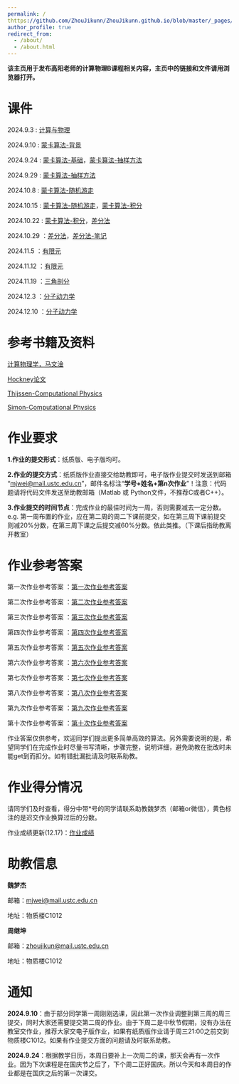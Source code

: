 ```yaml
---
permalink: /
thttps://github.com/ZhouJikunn/ZhouJikunn.github.io/blob/master/_pages/about.mditle: "Pages For Computational Physics B"
author_profile: true
redirect_from: 
  - /about/
  - /about.html
---
```

**该主页用于发布高阳老师的计算物理B课程相关内容，主页中的链接和文件请用浏览器打开。**
  
课件
======
2024.9.3 : [计算与物理](http://zhoujikunn.github.io/files/计算与物理.pdf)

2024.9.10 : [蒙卡算法-背景](http://zhoujikunn.github.io/files/蒙卡算法-背景.pdf)

2024.9.24 : [蒙卡算法-基础](http://zhoujikunn.github.io/files/蒙卡算法：基础.pdf)，[蒙卡算法-抽样方法](http://zhoujikunn.github.io/files/蒙卡算法：抽样方法.pdf)

2024.9.29 : [蒙卡算法-抽样方法](http://zhoujikunn.github.io/files/蒙卡算法：抽样方法2.pdf)

2024.10.8 : [蒙卡算法-随机游走](http://zhoujikunn.github.io/files/蒙卡算法：随机游走.pdf)

2024.10.15 : [蒙卡算法-随机游走](http://zhoujikunn.github.io/files/蒙卡算法：随机游走2.pdf)，[蒙卡算法-积分](http://zhoujikunn.github.io/files/蒙卡算法：积分.pdf)

2024.10.22 : [蒙卡算法-积分](http://zhoujikunn.github.io/files/蒙卡算法：积分2.pdf)，[差分法](http://zhoujikunn.github.io/files/差分法.pdf)

2024.10.29 ：[差分法](http://zhoujikunn.github.io/files/差分法2.pdf)，[差分法-笔记](http://zhoujikunn.github.io/files/差分法-笔记.pdf)

2024.11.5 ：[有限元](http://zhoujikunn.github.io/files/有限元1.pdf)

2024.11.12 ：[有限元](http://zhoujikunn.github.io/files/有限元2.pdf)

2024.11.19 ：[三角剖分](http://zhoujikunn.github.io/files/三角剖分.pdf)

2024.12.3 ：[分子动力学](http://zhoujikunn.github.io/files/分子动力学参考资料.pdf)

2024.12.10 ：[分子动力学](http://zhoujikunn.github.io/files/分子动力学1.pdf)


参考书籍及资料
======
[计算物理学，马文淦](http://zhoujikunn.github.io/files/计算物理学.pdf)

[Hockney论文](http://zhoujikunn.github.io/files/Hockney.pdf)

[Thijssen-Computational Physics](http://zhoujikunn.github.io/files/参考资料1.pdf)

[Simon-Computational Physics](http://zhoujikunn.github.io/files/参考资料2.pdf)
  
作业要求
=======
**1.作业的提交形式**：纸质版、电子版均可。

**2.作业的提交方式**：纸质版作业直接交给助教即可，电子版作业提交时发送到邮箱 “mjwei@mail.ustc.edu.cn”，邮件名标注“**学号+姓名+第n次作业**”！注意：代码题请将代码文件发送至助教邮箱（Matlab 或 Python文件，不推荐C或者C++）。

**3.作业提交的时间节点**：完成作业的最佳时间为一周，否则需要减去一定分数。e.g. 第一周布置的作业，应在第二周的周二下课前提交，如在第三周下课前提交则减20%分数，在第三周下课之后提交减60%分数。依此类推。（下课后指助教离开教室）
  
作业参考答案
======
第一次作业参考答案 ：[第一次作业参考答案](http://zhoujikunn.github.io/files/第一次作业参考答案.pdf)

第二次作业参考答案 ：[第二次作业参考答案](http://zhoujikunn.github.io/files/第二次作业参考答案.pdf)

第三次作业参考答案 ：[第三次作业参考答案](http://zhoujikunn.github.io/files/第三次作业参考答案.pdf)

第四次作业参考答案 ：[第四次作业参考答案](http://zhoujikunn.github.io/files/第四次作业参考答案.pdf)

第五次作业参考答案 ：[第五次作业参考答案](http://zhoujikunn.github.io/files/第五次作业参考答案.pdf)

第六次作业参考答案 ：[第六次作业参考答案](http://zhoujikunn.github.io/files/第六次作业参考答案.pdf)

第七次作业参考答案 ：[第七次作业参考答案](http://zhoujikunn.github.io/files/第七次作业参考答案.pdf)

第八次作业参考答案 ：[第八次作业参考答案](http://zhoujikunn.github.io/files/第八次作业参考答案.pdf)

第九次作业参考答案 ：[第九次作业参考答案](http://zhoujikunn.github.io/files/第九次作业参考答案.pdf)

第十次作业参考答案 ：[第十次作业参考答案](http://zhoujikunn.github.io/files/第十次作业参考答案.pdf)

作业答案仅供参考，欢迎同学们提出更多简单高效的算法。另外需要说明的是，希望同学们在完成作业时尽量书写清晰，步骤完整，说明详细，避免助教在批改时未能get到而扣分。如有错批漏批请及时联系助教。

作业得分情况
======
请同学们及时查看，得分中带*号的同学请联系助教魏梦杰（邮箱or微信），黄色标注的是迟交作业换算过后的分数。

作业成绩更新(12.17)：[作业成绩](http://zhoujikunn.github.io/files/作业成绩12_17.pdf)

助教信息
======
**魏梦杰**

邮箱：mjwei@mail.ustc.edu.cn

地址：物质楼C1012
  
**周继坤**

邮箱：zhoujikun@mail.ustc.edu.cn

地址：物质楼C1012

通知
======
**2024.9.10**：由于部分同学第一周刚刚选课，因此第一次作业调整到第三周的周三提交，同时大家还需要提交第二周的作业。由于下周二是中秋节假期，没有办法在教室交作业，推荐大家交电子版作业，如果有纸质版作业请于周三21:00之前交到物质楼C1012。如果有作业提交方面的问题请及时联系助教。

**2024.9.24**：根据教学日历，本周日要补上一次周二的课，那天会再有一次作业。因为下次课程是在国庆节之后了，下个周二正好国庆。所以今天和本周日的作业都是在国庆之后的第一次课交。
